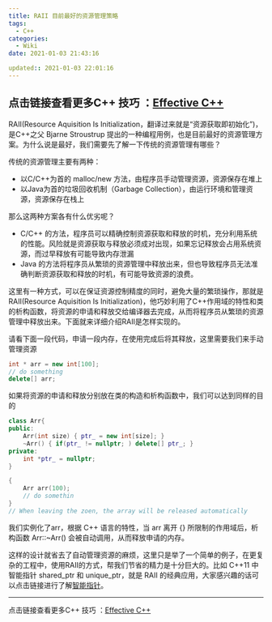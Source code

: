 ```yaml
---
title: RAII 目前最好的资源管理策略
tags:
  - C++
categories:
  - Wiki
date: 2021-01-03 21:43:16

updated:: 2021-01-03 22:01:16
---
```



点击链接查看更多C++ 技巧 ：[Effective C++](https://blog.yu-xiaoxian.me/2019/05/03/wiki/EffectivCpp/)
----

RAII(Resource Aquisition Is Initialization，翻译过来就是“资源获取即初始化”)，是C++之父 Bjarne Stroustrup 提出的一种编程用例，也是目前最好的资源管理方案。为什么说是最好，我们需要先了解一下传统的资源管理有哪些？

传统的资源管理主要有两种：

 - 以C/C++为首的 malloc/new 方法，由程序员手动管理资源，资源保存在堆上
 - 以Java为首的垃圾回收机制（Garbage Collection），由运行环境和管理资源，资源保存在栈上

那么这两种方案各有什么优劣呢？
- C/C++ 的方法，程序员可以精确控制资源获取和释放的时机，充分利用系统的性能。风险就是资源获取与释放必须成对出现，如果忘记释放会占用系统资源，而过早释放有可能导致内存泄漏
- Java 的方法将程序员从繁琐的资源管理中释放出来，但也导致程序员无法准确判断资源获取和释放的时机，有可能导致资源的浪费。

这里有一种方式，可以在保证资源控制精度的同时，避免大量的繁琐操作，那就是RAII(Resource Aquisition Is Initialization)，他巧妙利用了C++作用域的特性和类的析构函数，将资源的申请和释放交给编译器去完成，从而将程序员从繁琐的资源管理中释放出来。下面就来详细介绍RAII是怎样实现的。

请看下面一段代码，申请一段内存，在使用完成后将其释放，这里需要我们来手动管理资源
```cpp
int * arr = new int[100];
// do something
delete[] arr;
```

如果将资源的申请和释放分别放在类的构造和析构函数中，我们可以达到同样的目的
```cpp
class Arr{
public:
	Arr(int size) { ptr_ = new int[size]; }
	~Arr() { if(ptr_ != nullptr; ) delete[] ptr_; }
private:
	int *ptr_ = nullptr;
}

{
	Arr arr(100);
	// do somethin
}
// When leaving the zoen, the array will be released automatically
```

我们实例化了arr，根据 C++ 语言的特性，当 arr 离开 {} 所限制的作用域后，析构函数 Arr::~Arr() 会被自动调用，从而释放申请的内存。

这样的设计就省去了自动管理资源的麻烦，这里只是举了一个简单的例子，在更复杂的工程中，使用RAII的方式，帮我们节省的精力是十分巨大的。比如 C++11 中智能指针 shared_ptr 和 unique_ptr，就是 RAII 的经典应用，大家感兴趣的话可以点击链接进行了解[智能指针](https://blog.csdn.net/flowing_wind/article/details/81301001)。

----

点击链接查看更多C++ 技巧 ：[Effective C++](https://blog.yu-xiaoxian.me/2019/05/03/wiki/EffectivCpp/)
